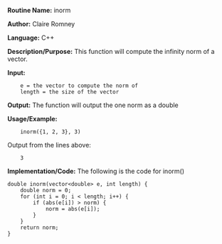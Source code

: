 **Routine Name:**       inorm

**Author:** Claire Romney

**Language:** C++

**Description/Purpose:** This function will compute the infinity norm of a vector.

**Input:** 
        
        e = the vector to compute the norm of
        length = the size of the vector
        
**Output:** The function will output the one norm as a double

**Usage/Example:**

        inorm({1, 2, 3}, 3)
       
Output from the lines above:

        3
  
**Implementation/Code:** The following is the code for inorm()

    double inorm(vector<double> e, int length) {
	    double norm = 0;
	    for (int i = 0; i < length; i++) {
		    if (abs(e[i]) > norm) {
			    norm = abs(e[i]);
		    }
	    }
	    return norm;
    }
